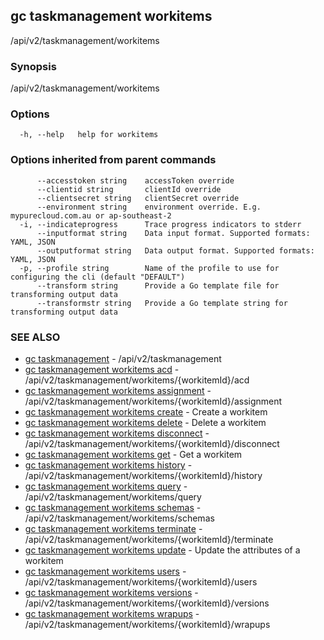 ## gc taskmanagement workitems

/api/v2/taskmanagement/workitems

### Synopsis

/api/v2/taskmanagement/workitems

### Options

```
  -h, --help   help for workitems
```

### Options inherited from parent commands

```
      --accesstoken string    accessToken override
      --clientid string       clientId override
      --clientsecret string   clientSecret override
      --environment string    environment override. E.g. mypurecloud.com.au or ap-southeast-2
  -i, --indicateprogress      Trace progress indicators to stderr
      --inputformat string    Data input format. Supported formats: YAML, JSON
      --outputformat string   Data output format. Supported formats: YAML, JSON
  -p, --profile string        Name of the profile to use for configuring the cli (default "DEFAULT")
      --transform string      Provide a Go template file for transforming output data
      --transformstr string   Provide a Go template string for transforming output data
```

### SEE ALSO

* [gc taskmanagement](gc_taskmanagement.html)	 - /api/v2/taskmanagement
* [gc taskmanagement workitems acd](gc_taskmanagement_workitems_acd.html)	 - /api/v2/taskmanagement/workitems/{workitemId}/acd
* [gc taskmanagement workitems assignment](gc_taskmanagement_workitems_assignment.html)	 - /api/v2/taskmanagement/workitems/{workitemId}/assignment
* [gc taskmanagement workitems create](gc_taskmanagement_workitems_create.html)	 - Create a workitem
* [gc taskmanagement workitems delete](gc_taskmanagement_workitems_delete.html)	 - Delete a workitem
* [gc taskmanagement workitems disconnect](gc_taskmanagement_workitems_disconnect.html)	 - /api/v2/taskmanagement/workitems/{workitemId}/disconnect
* [gc taskmanagement workitems get](gc_taskmanagement_workitems_get.html)	 - Get a workitem
* [gc taskmanagement workitems history](gc_taskmanagement_workitems_history.html)	 - /api/v2/taskmanagement/workitems/{workitemId}/history
* [gc taskmanagement workitems query](gc_taskmanagement_workitems_query.html)	 - /api/v2/taskmanagement/workitems/query
* [gc taskmanagement workitems schemas](gc_taskmanagement_workitems_schemas.html)	 - /api/v2/taskmanagement/workitems/schemas
* [gc taskmanagement workitems terminate](gc_taskmanagement_workitems_terminate.html)	 - /api/v2/taskmanagement/workitems/{workitemId}/terminate
* [gc taskmanagement workitems update](gc_taskmanagement_workitems_update.html)	 - Update the attributes of a workitem
* [gc taskmanagement workitems users](gc_taskmanagement_workitems_users.html)	 - /api/v2/taskmanagement/workitems/{workitemId}/users
* [gc taskmanagement workitems versions](gc_taskmanagement_workitems_versions.html)	 - /api/v2/taskmanagement/workitems/{workitemId}/versions
* [gc taskmanagement workitems wrapups](gc_taskmanagement_workitems_wrapups.html)	 - /api/v2/taskmanagement/workitems/{workitemId}/wrapups


